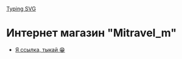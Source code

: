 [Typing SVG](https://readme-typing-svg.demolab.com?font=Fira+Code&weight=700&size=30&pause=1000&color=00008B&vCenter=true&width=700&lines=-%3E+-%3E+-%3E+SkyDream+%3C-+%3C-+%3C-)
# Интернет магазин "Mitravel_m"
- [Я ссылка, тыкай 😁](https://1skydream1.github.io/Mitravel/)
